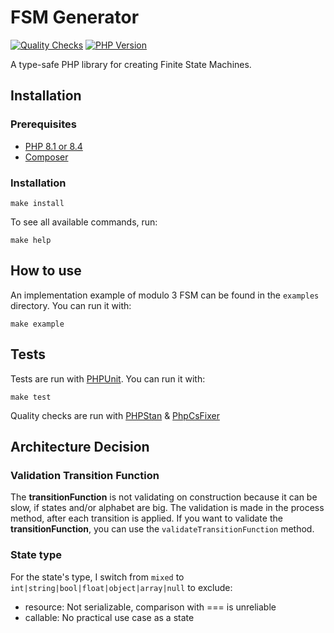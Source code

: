 # FSM Generator

[![Quality Checks](https://github.com/jb-reynaud/fsm-generator/actions/workflows/quality.yml/badge.svg)](https://github.com/jb-reynaud/fsm-generator/actions/workflows/quality.yml)
[![PHP Version](https://img.shields.io/badge/PHP-8.1%20|%208.4-blue)](https://www.php.net/)

A type-safe PHP library for creating Finite State Machines.

## Installation

### Prerequisites

- [PHP 8.1 or 8.4](https://www.php.net/manual/en/install.php)
- [Composer](https://getcomposer.org/)

### Installation

```shell
make install
```

To see all available commands, run:
```shell
make help
```

## How to use

An implementation example of modulo 3 FSM can be found in the `examples` directory. You can run it with:
```shell
make example
```

## Tests

Tests are run with [PHPUnit](https://phpunit.de/). You can run it with:
```shell
make test
```

Quality checks are run with [PHPStan](https://github.com/phpstan/phpstan) & [PhpCsFixer](https://github.com/PHP-CS-Fixer/PHP-CS-Fixer)

## Architecture Decision

### Validation Transition Function
The **transitionFunction** is not validating on construction because it can be slow, if states and/or alphabet are big. The validation is made in the process method, after each transition is applied.
If you want to validate the **transitionFunction**, you can use the `validateTransitionFunction` method.

### State type
For the state's type, I switch from `mixed` to `int|string|bool|float|object|array|null` to exclude:
- resource: Not serializable, comparison with === is unreliable
- callable: No practical use case as a state
